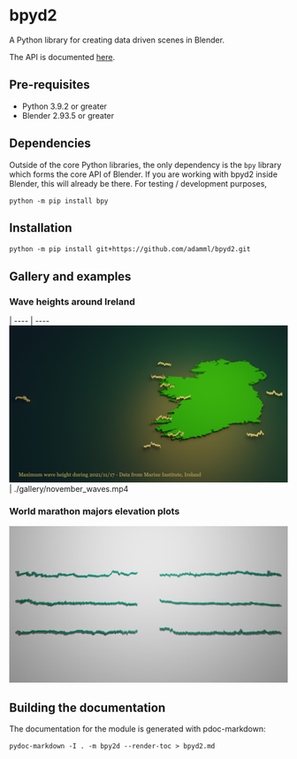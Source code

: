 # bpyd2

A Python library for creating data driven scenes in Blender.

The API is documented [here](bpyd2.md).

## Pre-requisites

  - Python 3.9.2 or greater
  - Blender 2.93.5 or greater
  
## Dependencies

Outside of the core Python libraries, the only dependency is the `bpy` library which forms the core API of Blender. If you are working with bpyd2 inside Blender, this will already be there. For testing / development purposes,

```Shell
python -m pip install bpy
```

## Installation

```Shell
python -m pip install git+https://github.com/adamml/bpyd2.git
```

## Gallery and examples

### Wave heights around Ireland

[]() |
---- | ----
![Wave heights around Ireland](./gallery/wave_and_weather_buoys.png) | ./gallery/november_waves.mp4

### World marathon majors elevation plots

![World Marathon Majors elevation](./gallery/abott_wmm.png)

## Building the documentation

The documentation for the module is generated with pdoc-markdown:

```Shell
pydoc-markdown -I . -m bpy2d --render-toc > bpyd2.md
```